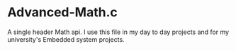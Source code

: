 # Advanced-Math.c

A single header Math api. I use this file in my day to day projects and for my university's Embedded system projects.
